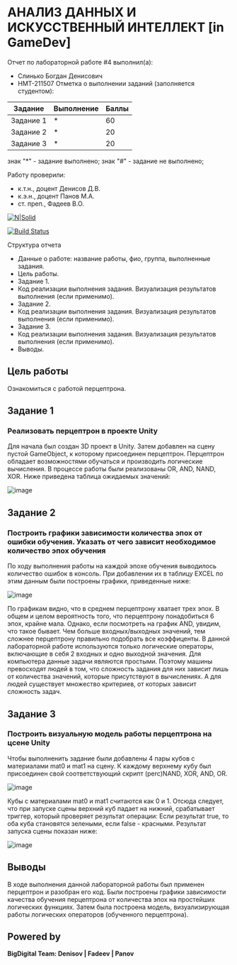 # АНАЛИЗ ДАННЫХ И ИСКУССТВЕННЫЙ ИНТЕЛЛЕКТ [in GameDev]
Отчет по лабораторной работе #4 выполнил(а):
- Слинько Богдан Денисович
- НМТ-211507
Отметка о выполнении заданий (заполняется студентом):

| Задание | Выполнение | Баллы |
| ------ | ------ | ------ |
| Задание 1 | * | 60 |
| Задание 2 | * | 20 |
| Задание 3 | * | 20 |

знак "*" - задание выполнено; знак "#" - задание не выполнено;

Работу проверили:
- к.т.н., доцент Денисов Д.В.
- к.э.н., доцент Панов М.А.
- ст. преп., Фадеев В.О.

[![N|Solid](https://cldup.com/dTxpPi9lDf.thumb.png)](https://nodesource.com/products/nsolid)

[![Build Status](https://travis-ci.org/joemccann/dillinger.svg?branch=master)](https://travis-ci.org/joemccann/dillinger)

Структура отчета

- Данные о работе: название работы, фио, группа, выполненные задания.
- Цель работы.
- Задание 1.
- Код реализации выполнения задания. Визуализация результатов выполнения (если применимо).
- Задание 2.
- Код реализации выполнения задания. Визуализация результатов выполнения (если применимо).
- Задание 3.
- Код реализации выполнения задания. Визуализация результатов выполнения (если применимо).
- Выводы.

## Цель работы
Ознакомиться с работой перцептрона.

## Задание 1
### Реализовать перцептрон в проекте Unity
Для начала был создан 3D проект в Unity. Затем добавлен на сцену пустой GameObject, к которому присоединен перцептрон. Перцептрон обладает возможностями обучаться и производить логические вычисления. В процессе работы были реализованы OR, AND, NAND, XOR. Ниже приведена таблица ожидаемых значений:

![image](https://user-images.githubusercontent.com/114569910/204534773-7d2ee108-b41e-436e-ba0c-961d71d0fe57.png)

## Задание 2
### Построить графики зависимости количества эпох от ошибки обучения. Указать от чего зависит необходимое количество эпох обучения
По ходу выполнения работы на каждой эпохе обучения выводилось количество ошибок в консоль. При добавлении их в таблицу EXCEL по этим данным были построены графики, приведенные ниже:

![image](https://user-images.githubusercontent.com/114569910/204535880-14184a58-9118-440b-955b-a3cf3560283d.png)

По графикам видно, что в среднем перцептрону хватает трех эпох. В общем и целом вероятность того, что перцептрону понадобиться 6 эпох, крайне мала. Однако, если посмотреть на график AND, увидим, что такое бывает. Чем больше входных/выходных значений, тем сложнее перцептрону правильно подобрать все коэффиценты. В данной лабораторной работе используются только логические операторы, включающие в себя 2 входных и одно выходной значения. Для компьютера данные задачи являются простыми. Поэтому машины превосходят людей в том, что сложность задания для них зависит лишь от количества значений, которые присутствуют в вычислениях. А для людей существует множество критериев, от которых зависит сложность задач.
## Задание 3
### Построить визуальную модель работы перцептрона на цсене Unity
Чтобы выполненить задание были добавлены 4 пары кубов с материалами mat0 и mat1 на сцену. К каждому верхнему кубу был присоединен свой соответствующий скрипт (perc)NAND, XOR, AND, OR.

![image](https://user-images.githubusercontent.com/114569910/204539818-976e3299-31c8-4362-a843-44a0b2d271c8.png)

Кубы с материалами mat0 и mat1 считаются как 0 и 1. Отсюда следует, что при запуске сцены верхний куб падает на нижний, срабатывает триггер, который проверяет результат операции: Если результат true, то оба куба становятся зелеными, если false - красными. Результат запуска сцены показан ниже:

![image](https://user-images.githubusercontent.com/114569910/204540084-5b7600a6-e752-4d0e-91f4-27cbf10bc801.png)

## Выводы
В ходе выполнения данной лабораторной работы был применен перцептрон и разобран его код. Были построены графики зависимости качества обучения перцептрона от количества эпох на простейших логических функциях. Затем была построена модель, визуализирующая работы логических операторов (обученного перцептрона).

## Powered by

**BigDigital Team: Denisov | Fadeev | Panov**

